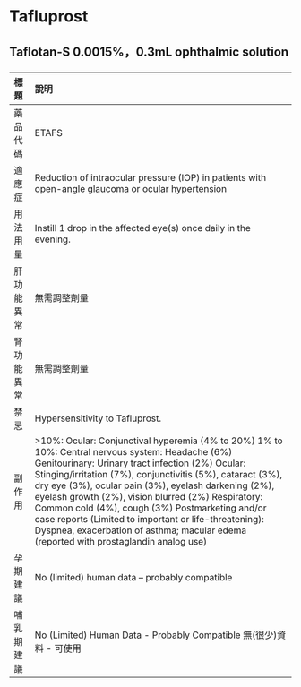 # Tafluprost

## Taflotan-S 0.0015%，0.3mL ophthalmic solution

##### 

| 標題       | 說明                                                                                                                                                                                                                                                                                                                                                                                                                                                                                                                                 |
|:-----------|:-------------------------------------------------------------------------------------------------------------------------------------------------------------------------------------------------------------------------------------------------------------------------------------------------------------------------------------------------------------------------------------------------------------------------------------------------------------------------------------------------------------------------------------|
| 藥品代碼   | ETAFS                                                                                                                                                                                                                                                                                                                                                                                                                                                                                                                                |
| 適應症     | Reduction of intraocular pressure (IOP) in patients with open-angle glaucoma or ocular hypertension                                                                                                                                                                                                                                                                                                                                                                                                                                  |
| 用法用量   | Instill 1 drop in the affected eye(s) once daily in the evening.                                                                                                                                                                                                                                                                                                                                                                                                                                                                     |
| 肝功能異常 | 無需調整劑量                                                                                                                                                                                                                                                                                                                                                                                                                                                                                                                         |
| 腎功能異常 | 無需調整劑量                                                                                                                                                                                                                                                                                                                                                                                                                                                                                                                         |
| 禁忌       | Hypersensitivity to Tafluprost.                                                                                                                                                                                                                                                                                                                                                                                                                                                                                                      |
| 副作用     | >10%: Ocular: Conjunctival hyperemia (4% to 20%) 1% to 10%: Central nervous system: Headache (6%) Genitourinary: Urinary tract infection (2%) Ocular: Stinging/irritation (7%), conjunctivitis (5%), cataract (3%), dry eye (3%), ocular pain (3%), eyelash darkening (2%), eyelash growth (2%), vision blurred (2%) Respiratory: Common cold (4%), cough (3%) Postmarketing and/or case reports (Limited to important or life-threatening): Dyspnea, exacerbation of asthma; macular edema (reported with prostaglandin analog use) |
| 孕期建議   | No (limited) human data – probably compatible                                                                                                                                                                                                                                                                                                                                                                                                                                                                                        |
| 哺乳期建議 | No (Limited) Human Data - Probably Compatible 無(很少)資料 - 可使用                                                                                                                                                                                                                                                                                                                                                                                                                                                                  |

